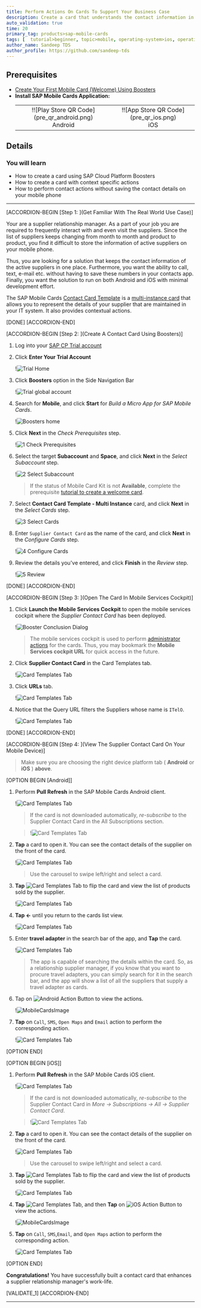 ```yaml
---
title: Perform Actions On Cards To Support Your Business Case
description: Create a card that understands the contact information in a card and provides contextual actions.
auto_validation: true
time: 20
primary_tag: products>sap-mobile-cards
tags: [  tutorial>beginner, topic>mobile, operating-system>ios, operating-system>android, products>sap-cloud-platform, products>sap-mobile-cards, software-product-function>sap-cloud-platform-mobile-services ]
author_name: Sandeep TDS
author_profile: https://github.com/sandeep-tds
---
```


## Prerequisites
- [Create Your First Mobile Card (Welcome) Using Boosters](cp-mobile-cards-welcome)
- **Install SAP Mobile Cards Application:**
   <table><tr><td align="center">!![Play Store QR Code](pre_qr_android.png)<br>Android</td><td align="center">!![App Store QR Code](pre_qr_ios.png)<br>iOS</td></tr></table>

## Details
### You will learn
  - How to create a card using SAP Cloud Platform Boosters
  - How to create a card with context specific actions
  - How to perform contact actions without saving the contact details on your mobile phone

---

[ACCORDION-BEGIN [Step 1: ](Get Familiar With The Real World Use Case)]

Your are a supplier relationship manager. As a part of your job you are required to frequently interact with and even visit the suppliers. Since the list of suppliers keeps changing from month to month and product to product, you find it difficult to store the information of active suppliers on your mobile phone.

Thus, you are looking for a solution that keeps the contact information of the active suppliers in one place. Furthermore, you want the ability to call, text, e-mail etc. without having to save these numbers in your contacts app. Finally, you want the solution to run on both Android and iOS with minimal development effort.

The SAP Mobile Cards [Contact Card Template](https://github.com/SAP-samples/mobile-cards-templates/tree/master/Contact%20Card%20Template%20-%20Multi%20Instance) is a [multi-instance card](https://help.sap.com/doc/f53c64b93e5140918d676b927a3cd65b/Cloud/en-US/docs-en/guides/getting-started/mck/mck-development-features.html#card-types-and-templates) that allows you to represent the details of your supplier that are maintained in your IT system. It also provides contextual actions.

[DONE]
[ACCORDION-END]

[ACCORDION-BEGIN [Step 2: ](Create A Contact Card Using Boosters)]

1. Log into your [SAP CP Trial account](https://account.hanatrial.ondemand.com)

2. Click **Enter Your Trial Account**

    !![Trial Home](img_2_2.png)

3. Click **Boosters** option in the Side Navigation Bar

    !![Trial global account](img_2_3.png)

4. Search for **Mobile**, and click **Start** for *Build a Micro App for SAP Mobile Cards*.

    !![Boosters home](img_2_4.png)

5. Click **Next** in the *Check Prerequisites* step.

    !![1 Check Prerequisites](img_2_5.png)

6. Select the target **Subaccount** and **Space**, and click **Next** in the *Select Subaccount* step.

    !![2 Select Subaccount](img_2_6.png)

    > If the status of Mobile Card Kit is not **Available**, complete the prerequisite [tutorial to create a welcome card](cp-mobile-cards-welcome).

7. Select **Contact Card Template - Multi Instance** card, and click **Next** in the *Select Cards* step.

    !![3 Select Cards](img_2_7.png)

8. Enter `Supplier Contact Card` as the name of the card, and click **Next** in the *Configure Cards* step.

    !![4 Configure Cards](img_2_8.png)

9. Review the details you've entered, and click **Finish** in the *Review* step.

    !![5 Review](img_2_9.png)

[DONE]
[ACCORDION-END]


[ACCORDION-BEGIN [Step 3: ](Open The Card In Mobile Services Cockpit)]

1. Click **Launch the Mobile Services Cockpit** to open the mobile services cockpit where the *Supplier Contact Card* has been deployed.

    !![Booster Conclusion Dialog](img_3_1.png)

    > The mobile services cockpit is used to perform [administrator actions](https://help.sap.com/doc/f53c64b93e5140918d676b927a3cd65b/Cloud/en-US/docs-en/guides/getting-started/mck/mck-managing-cards.html) for the cards. Thus, you may bookmark the **Mobile Services cockpit URL** for quick access in the future.

2. Click **Supplier Contact Card** in the Card Templates tab.

    !![Card Templates Tab](img_3_2.png)

3. Click **URLs** tab.

    !![Card Templates Tab](img_3_3.png)

4. Notice that the Query URL filters the Suppliers whose name is `ITelO`.

    !![Card Templates Tab](img_3_4.png)

[DONE]
[ACCORDION-END]

[ACCORDION-BEGIN [Step 4: ](View The Supplier Contact Card On Your Mobile Device)]

>Make sure you are choosing the right device platform tab ( **Android** or **iOS** ) **above**.

[OPTION BEGIN [Android]]

1. Perform **Pull Refresh** in the SAP Mobile Cards Android client.

    !![Card Templates Tab](img_4_and_1.png)

    > If the card is not downloaded automatically, *re-subscribe* to the Supplier Contact Card in the All Subscriptions section.

    > !![Card Templates Tab](img_4_and_1_note.png)

2. **Tap** a card to open it. You can see the contact details of the supplier on the front of the card.

    !![Card Templates Tab](img_4_and_2.png)

    > Use the carousel to swipe left/right and select a card.

3. **Tap** ![Card Templates Tab](ico_and_flip.png) to flip the card and view the list of products sold by the supplier.

    !![Card Templates Tab](img_4_and_3.png)

4. **Tap &larr;** until you return to the cards list view.

    !![Card Templates Tab](img_4_and_4.png)

5. Enter **travel adapter** in the search bar of the app, and **Tap** the card.

    !![Card Templates Tab](img_4_and_5.png)

    > The app is capable of searching the details within the card. So, as a relationship supplier manager, if you know that you want to procure travel adapters, you can simply search for it in the search bar, and the app will show a list of all the suppliers that supply a travel adapter as cards.

6. Tap on ![Android Action Button](ico_and_action.png) to view the actions.

    !![MobileCardsImage](img_4_and_6.png)

7. **Tap** on `Call`, `SMS`, `Open Maps` and `Email` action to perform the corresponding action.

    !![Card Templates Tab](img_4_and_7.gif)

[OPTION END]

[OPTION BEGIN [iOS]]

1. Perform **Pull Refresh** in the SAP Mobile Cards iOS client.

    !![Card Templates Tab](img_4_ios_1.png)

    > If the card is not downloaded automatically, *re-subscribe* to the Supplier Contact Card in *More &rarr; Subscriptions &rarr; All &rarr; Supplier Contact Card*.

    > !![Card Templates Tab](img_4_ios_1_note.png)

2. **Tap** a card to open it. You can see the contact details of the supplier on the front of the card.

    !![Card Templates Tab](img_4_ios_2.png)

    > Use the carousel to swipe left/right and select a card.

3. **Tap** ![Card Templates Tab](ico_ios_flip_to_back.png) to flip the card and view the list of products sold by the supplier.

    !![Card Templates Tab](img_4_ios_3.png)

4. **Tap** ![Card Templates Tab](ico_ios_flip_to_front.png), and then **Tap** on ![iOS Action Button](ico_ios_action.png) to view the actions.

    !![MobileCardsImage](img_4_ios_4.png)

6. **Tap** on `Call`, `SMS`,`Email`, and `Open Maps` action to perform the corresponding action.

    !![Card Templates Tab](img_4_ios_5.gif)

[OPTION END]

**Congratulations!** You have successfully built a contact card that enhances a supplier relationship manager's work-life.

[VALIDATE_1]
[ACCORDION-END]

---
